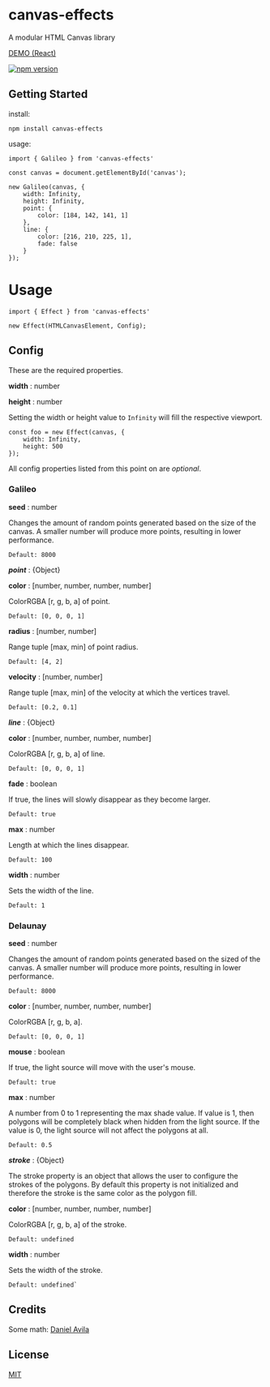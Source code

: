 # canvas-effects

A modular HTML Canvas library

[DEMO (React)](https://micahco.github.io/canvas-effects)

[![npm version](https://badge.fury.io/js/canvas-effects.svg)](https://badge.fury.io/js/canvas-effects)

## Getting Started

install:

`npm install canvas-effects`

usage:

```
import { Galileo } from 'canvas-effects'

const canvas = document.getElementById('canvas');

new Galileo(canvas, {
	width: Infinity,
	height: Infinity,
	point: {
		color: [184, 142, 141, 1]
	},
	line: {
		color: [216, 210, 225, 1],
		fade: false
	}
});

```

# Usage

```
import { Effect } from 'canvas-effects'

new Effect(HTMLCanvasElement, Config);
```

## Config

These are the required properties.

**width** : number

**height** : number

Setting the width or height value to `Infinity` will fill the respective viewport.

```
const foo = new Effect(canvas, {
	width: Infinity,
	height: 500
});
```

All config properties listed from this point on are *optional*.

### Galileo

**seed** : number

Changes the amount of random points generated based on the size of the canvas. A smaller number will produce more points, resulting in lower performance.

	Default: 8000


***point*** : {Object}

**color** : [number, number, number, number]

ColorRGBA [r, g, b, a] of point.

	Default: [0, 0, 0, 1]

**radius** : [number, number]

Range tuple [max, min] of point radius.

	Default: [4, 2]

**velocity** : [number, number]

Range tuple [max, min] of the velocity at which the vertices travel.

	Default: [0.2, 0.1]


***line*** : {Object}

**color** : [number, number, number, number]

ColorRGBA [r, g, b, a] of line.

	Default: [0, 0, 0, 1]

**fade** : boolean

If true, the lines will slowly disappear as they become larger.

	Default: true


**max** : number

Length at which the lines disappear.

	Default: 100

**width** : number

Sets the width of the line.

	Default: 1


### Delaunay

**seed** : number

Changes the amount of random points generated based on the sized of the canvas. A smaller number will produce more points, resulting in lower performance.

	Default: 8000

**color** : [number, number, number, number]

ColorRGBA [r, g, b, a].

	Default: [0, 0, 0, 1]

**mouse** : boolean

If true, the light source will move with the user's mouse.

	Default: true

**max** : number

A number from 0 to 1 representing the max shade value. If value is 1, then polygons will be completely black when hidden from the light source. If the value is 0, the light source will not affect the polygons at all.

	Default: 0.5

***stroke*** : {Object}

The stroke property is an object that allows the user to configure the strokes of the polygons. By default this property is not initialized and therefore the stroke is the same color as the polygon fill.

**color** : [number, number, number, number]

ColorRGBA [r, g, b, a] of the stroke.

	Default: undefined

**width** : number

Sets the width of the stroke.

	Default: undefined`


## Credits

Some math: [Daniel Avila](https://github.com/danthecodingman)

## License

[MIT](LICENSE)
